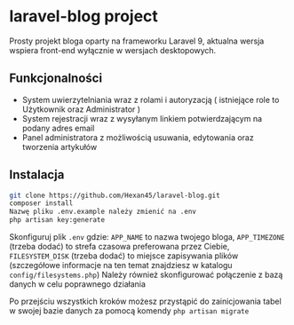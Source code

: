 # laravel-blog project

Prosty projekt bloga oparty na frameworku Laravel 9, aktualna wersja wspiera front-end wyłącznie w wersjach desktopowych.

## Funkcjonalności

- System uwierzytelniania wraz z rolami i autoryzacją ( istniejące role to Użytkownik oraz Administrator )
- System rejestracji wraz z wysyłanym linkiem potwierdzającym na podany adres email
- Panel administratora z możliwością usuwania, edytowania oraz tworzenia artykułów

## Instalacja

```sh
git clone https://github.com/Hexan45/laravel-blog.git
composer install
Nazwę pliku .env.example należy zmienić na .env
php artisan key:generate
```

Skonfiguruj plik `.env` gdzie: `APP_NAME` to nazwa twojego bloga, `APP_TIMEZONE` (trzeba dodać) to strefa czasowa preferowana przez Ciebie, `FILESYSTEM_DISK` (trzeba dodać) to miejsce zapisywania plików (szczegółowe informacje na ten temat znajdziesz w katalogu `config/filesystems.php`)
Należy również skonfigurować połączenie z bazą danych w celu poprawnego działania

Po przejściu wszystkich kroków możesz przystąpić do zainicjowania tabel w swojej bazie danych za pomocą komendy `php artisan migrate`